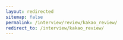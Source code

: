```yaml
---
layout: redirected
sitemap: false
permalink: /interview/review/kakao_review/
redirect_to: /interview/kakao_review/
---
```

